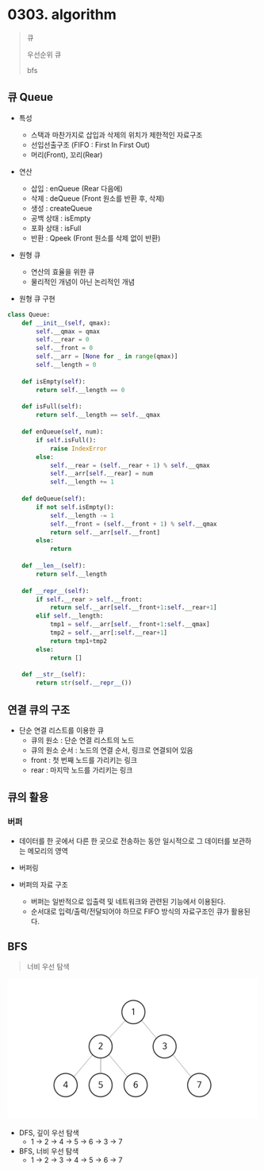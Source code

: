 # 0303. algorithm

> 큐
>
> 우선순위 큐
>
> bfs

## 큐 Queue

- 특성
  - 스택과 마찬가지로 삽입과 삭제의 위치가 제한적인 자료구조
  - 선입선출구조 (FIFO : First In First Out)
  - 머리(Front), 꼬리(Rear)
- 연산
  - 삽입 : enQueue (Rear 다음에)
  - 삭제 : deQueue (Front 원소를 반환 후, 삭제)
  - 생성 : createQueue
  - 공백 상태 : isEmpty
  - 포화 상태 : isFull
  - 반환 : Qpeek (Front 원소를 삭제 없이 반환)

- 원형 큐
  - 연산의 효율을 위한 큐
  - 물리적인 개념이 아닌 논리적인 개념
- 원형 큐 구현

```python
class Queue:
    def __init__(self, qmax):
        self.__qmax = qmax
        self.__rear = 0
        self.__front = 0
        self.__arr = [None for _ in range(qmax)]
        self.__length = 0

    def isEmpty(self):
        return self.__length == 0

    def isFull(self):
        return self.__length == self.__qmax

    def enQueue(self, num):
        if self.isFull():
            raise IndexError
        else:
            self.__rear = (self.__rear + 1) % self.__qmax
            self.__arr[self.__rear] = num
            self.__length += 1

    def deQueue(self):
        if not self.isEmpty():
            self.__length -= 1
            self.__front = (self.__front + 1) % self.__qmax
            return self.__arr[self.__front]
        else:
            return

    def __len__(self):
        return self.__length

    def __repr__(self):
        if self.__rear > self.__front:
            return self.__arr[self.__front+1:self.__rear+1]
        elif self.__length:
            tmp1 = self.__arr[self.__front+1:self.__qmax]
            tmp2 = self.__arr[:self.__rear+1]
            return tmp1+tmp2
        else:
            return []

    def __str__(self):
        return str(self.__repr__())
```





## 연결 큐의 구조

- 단순 연결 리스트를 이용한 큐
  - 큐의 원소 : 단순 연결 리스트의 노드
  - 큐의 원소 순서 : 노드의 연결 순서, 링크로 연결되어 있음
  - front : 첫 번째 노드를 가리키는 링크
  - rear : 마지막 노드를 가리키는 링크



## 큐의 활용

### 버퍼

- 데이터를 한 곳에서 다른 한 곳으로 전송하는 동안 일시적으로 그 데이터를 보관하는 메모리의 영역
- 버퍼링



- 버퍼의 자료 구조
  - 버퍼는 일반적으로 입출력 및 네트워크와 관련된 기능에서 이용된다.
  - 순서대로 입력/출력/전달되어야 하므로 FIFO 방식의 자료구조인 큐가 활용된다.



## BFS

> 너비 우선 탐색

![](0303.assets/tree.jpg)

- DFS, 깊이 우선 탐색
  - 1 -> 2 -> 4 -> 5 -> 6 -> 3 -> 7
- BFS, 너비 우선 탐색
  - 1 -> 2 -> 3 -> 4 -> 5 -> 6 -> 7